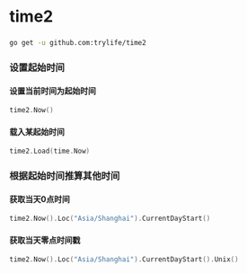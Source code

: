time2
======

### 

```bash
go get -u github.com:trylife/time2
```

### 设置起始时间

#### 设置当前时间为起始时间

```go
time2.Now() 
```

#### 载入某起始时间

```go
time2.Load(time.Now)
```

### 根据起始时间推算其他时间

#### 获取当天0点时间

```go
time2.Now().Loc("Asia/Shanghai").CurrentDayStart()
```

#### 获取当天零点时间戳

```go
time2.Now().Loc("Asia/Shanghai").CurrentDayStart().Unix()
```